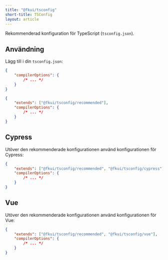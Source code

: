 ```yaml
---
title: "@fkui/tsconfig"
short-title: TSConfig
layout: article
---
```


Rekommenderad konfiguration för TypeScript (`tsconfig.json`).

## Användning

Lägg till i din `tsconfig.json`:

```json name=base-config hidden
{
    "compilerOptions": {
        /* ... */
    }
}
```

```json name=recommended compare=base-config context=5
{
    "extends": ["@fkui/tsconfig/recommended"],
    "compilerOptions": {
        /* ... */
    }
}
```

## Cypress

Utöver den rekommenderade konfigurationen använd konfigurationen för Cypress:

```json compare=recommended context=5
{
    "extends": ["@fkui/tsconfig/recommended", "@fkui/tsconfig/cypress"],
    "compilerOptions": {
        /* ... */
    }
}
```

## Vue

Utöver den rekommenderade konfigurationen använd konfigurationen för Vue:

```json compare=recommended context=5
{
    "extends": ["@fkui/tsconfig/recommended", "@fkui/tsconfig/vue"],
    "compilerOptions": {
        /* ... */
    }
}
```
